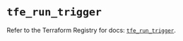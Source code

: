 # `tfe_run_trigger`

Refer to the Terraform Registry for docs: [`tfe_run_trigger`](https://registry.terraform.io/providers/hashicorp/tfe/0.60.1/docs/resources/run_trigger).
